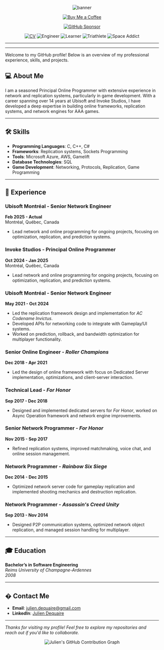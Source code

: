 
<p align="center">
	<img src="https://capsule-render.vercel.app/api?type=waving&color=0:6e48aa,100:9d50bb&height=180&section=header&text=Julien%20Dequaire&fontSize=40&fontAlign=50&fontColor=fff" alt="banner"/>
</p>

<p align="center">
	<a href="https://www.buymeacoffee.com/juliendequaire" target="_blank">
		<img src="https://img.shields.io/badge/Buy%20Me%20a%20Coffee-%23FFDD00?style=for-the-badge&logo=buy-me-a-coffee&logoColor=black" alt="Buy Me a Coffee"/>
	</a>
</p>
<p align="center">
	<a href="https://github.com/sponsors/juliendequaire" target="_blank">
		<img src="https://img.shields.io/badge/GitHub%20Sponsor-%23EA4AAA?style=for-the-badge&logo=githubsponsors&logoColor=white" alt="GitHub Sponsor"/>
	</a>
</p>
<p align="center">
	<a href="http://juliendequaire.github.io"><img src="https://img.shields.io/badge/CV-View%20My%20CV-blueviolet?style=for-the-badge&logo=readthedocs&logoColor=white" alt="CV"/></a>
	<img src="https://img.shields.io/badge/Senior%20Software%20Engineer-%F0%9F%92%BB-blue?style=for-the-badge" alt="Engineer"/>
	<img src="https://img.shields.io/badge/Lifelong%20Learner-%F0%9F%93%9A-yellow?style=for-the-badge" alt="Learner"/>
	<img src="https://img.shields.io/badge/Triathlete-%F0%9F%8F%8A%F0%9F%9A%B2%F0%9F%8F%83-orange?style=for-the-badge" alt="Triathlete"/>
	<img src="https://img.shields.io/badge/Space%20Addict-%F0%9F%94%AD-black?style=for-the-badge" alt="Space Addict"/>
</p>

---


---

Welcome to my GitHub profile! Below is an overview of my professional experience, skills, and projects.

## ‍💻 About Me
I am a seasoned Principal Online Programmer with extensive experience in network and replication systems, particularly in game development. With a career spanning over 14 years at Ubisoft and Invoke Studios, I have developed a deep expertise in building online frameworks, replication systems, and network engines for AAA games.

---

## 🛠 Skills
- **Programming Languages**: C, C++, C#
- **Frameworks**: Replication systems, Sockets Programming
- **Tools**: Microsoft Azure, AWS, Gamelift
- **Database Technologies**: SQL
- **Game Development**: Networking, Protocols, Replication, Game Programming

---

## 💼 Experience

### Ubisoft Montréal - Senior Network Engineer
**Feb 2025 - Actual**  
Montréal, Québec, Canada  
- Lead network and online programming for ongoing projects, focusing on optimization, replication, and prediction systems.

### Invoke Studios - Principal Online Programmer
**Oct 2024 - Jan 2025**  
Montréal, Québec, Canada  
- Lead network and online programming for ongoing projects, focusing on optimization, replication, and prediction systems.

### Ubisoft Montréal - Senior Network Engineer
**May 2021 - Oct 2024**  
- Led the replication framework design and implementation for *AC Codename Invictus*.
- Developed APIs for networking code to integrate with Gameplay/UI systems.
- Worked on prediction, rollback, and bandwidth optimization for multiplayer functionality.

### Senior Online Engineer - *Roller Champions*
**Dec 2018 - Apr 2021**  
- Led the design of online framework with focus on Dedicated Server implementation, optimizations, and client-server interaction.

### Technical Lead - *For Honor*
**Sep 2017 - Dec 2018**  
- Designed and implemented dedicated servers for *For Honor*, worked on Async Operation framework and network engine improvements.

### Senior Network Programmer - *For Honor*
**Nov 2015 - Sep 2017**  
- Refined replication systems, improved matchmaking, voice chat, and online session management.

### Network Programmer - *Rainbow Six Siege*
**Dec 2014 - Dec 2015**  
- Optimized network server code for gameplay replication and implemented shooting mechanics and destruction replication.

### Network Programmer - *Assassin's Creed Unity*
**Sep 2013 - Nov 2014**  
- Designed P2P communication systems, optimized network object replication, and managed session handling for multiplayer.

---

## 🎓 Education
**Bachelor’s in Software Engineering**  
*Reims University of Champagne-Ardennes*  
*2008*

---

## � Contact Me
- **Email**: julien.dequaire@gmail.com
- **LinkedIn**: [Julien Dequaire](https://www.linkedin.com/in/juliendequaire/)

---

*Thanks for visiting my profile! Feel free to explore my repositories and reach out if you'd like to collaborate.*

<p align="center">
	<img src="https://ghchart.rshah.org/6e48aa/juliendequaire" alt="Julien's GitHub Contribution Graph"/>
</p>
